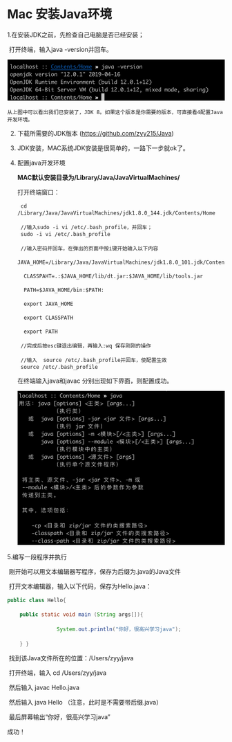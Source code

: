 # Mac 安装Java环境

1.在安装JDK之前，先检查自己电脑是否已经安装；

​	打开终端，输入java -version并回车。

 ![image-20191230232506096](./img/1.png)

 	从上图中可以看出我们已安装了，JDK 8。如果这个版本是你需要的版本，可直接看4配置Java开发环境。

2. 下载所需要的JDK版本 (https://github.com/zyy215/Java)

3. JDK安装，MAC系统JDK安装是很简单的，一路下一步就ok了。

4. 配置java开发环境

   **MAC默认安装目录为/Library/Java/JavaVirtualMachines/**

   打开终端窗口：

   ```linux
    cd /Library/Java/JavaVirtualMachines/jdk1.8.0_144.jdk/Contents/Home
    
    //输入sudo -i vi /etc/.bash_profile，并回车；
    sudo -i vi /etc/.bash_profile
    
    //输入密码并回车，在弹出的页面中按i键开始输入以下内容
     JAVA_HOME=/Library/Java/JavaVirtualMachines/jdk1.8.0_101.jdk/Contents/Home/
   
     CLASSPAHT=.:$JAVA_HOME/lib/dt.jar:$JAVA_HOME/lib/tools.jar
   
     PATH=$JAVA_HOME/bin:$PATH:
   
     export JAVA_HOME
   
     export CLASSPATH
   
     export PATH
     
    //完成后按esc键退出编辑，再输入:wq 保存刚刚的操作
   
    //输入  source /etc/.bash_profile并回车，使配置生效
    source /etc/.bash_profile
   ```

   在终端输入java和javac 分别出现如下界面，则配置成功。

   ![image-20191230233335774](./img/2.png)

5.编写一段程序并执行

​		刚开始可以用文本编辑器写程序，保存为后缀为.java的Java文件

​		打开文本编辑器，输入以下代码，保存为Hello.java：		

```java
public class Hello{

  	public static void main (String args[]){

				System.out.println("你好，很高兴学习java");

	} }
```

​	找到该Java文件所在的位置：/Users/zyy/java

​	打开终端，输入 cd /Users/zyy/java

​	然后输入 javac Hello.java

​	然后输入 java Hello  （注意，此时是不需要带后缀.java）

​	最后屏幕输出“你好，很高兴学习java” 

成功！